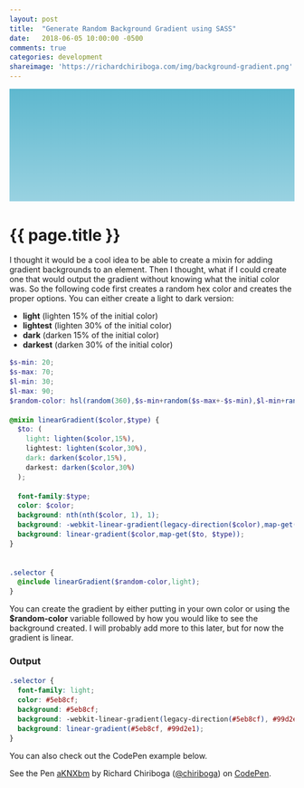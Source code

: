 ```yaml
---
layout: post
title:  "Generate Random Background Gradient using SASS"
date:   2018-06-05 10:00:00 -0500
comments: true
categories: development
shareimage: 'https://richardchiriboga.com/img/background-gradient.png'
---
```

<img src="/img/background-gradient.png" class="img-responsive center-block featured-blog-img" />

# {{ page.title }}

I thought it would be a cool idea to be able to create a mixin for adding gradient backgrounds to an element. Then I thought, what if I could create one that would output the gradient without knowing what the initial color was. So the following code first creates a random hex color and creates the proper options. You can either create a light to dark version:
- **light** (lighten 15% of the initial color)
- **lightest** (lighten 30% of the initial color)
- **dark** (darken 15% of the initial color)
- **darkest** (darken 30% of the initial color)

``` scss
$s-min: 20;
$s-max: 70;
$l-min: 30;
$l-max: 90;
$random-color: hsl(random(360),$s-min+random($s-max+-$s-min),$l-min+random($l-max+-$l-min));

@mixin linearGradient($color,$type) {
  $to: (
    light: lighten($color,15%),
    lightest: lighten($color,30%),
    dark: darken($color,15%),
    darkest: darken($color,30%)
  );
  
  font-family:$type;
  color: $color;
  background: nth(nth($color, 1), 1);
  background: -webkit-linear-gradient(legacy-direction($color),map-get($to, $type));
  background: linear-gradient($color,map-get($to, $type));
}


.selector {
  @include linearGradient($random-color,light);
}
```

You can create the gradient by either putting in your own color or using the **$random-color** variable followed by how you would like to see the background created. I will probably add more to this later, but for now the gradient is linear. 

### Output

``` css
.selector {
  font-family: light;
  color: #5eb8cf;
  background: #5eb8cf;
  background: -webkit-linear-gradient(legacy-direction(#5eb8cf), #99d2e1);
  background: linear-gradient(#5eb8cf, #99d2e1);
}
```

You can also check out the CodePen example below.
<p data-height="400" data-theme-id="0" data-slug-hash="aKNXbm" data-default-tab="css,result" data-user="chiriboga" data-embed-version="2" data-pen-title="aKNXbm" class="codepen">See the Pen <a href="https://codepen.io/chiriboga/pen/aKNXbm/">aKNXbm</a> by Richard Chiriboga (<a href="https://codepen.io/chiriboga">@chiriboga</a>) on <a href="https://codepen.io">CodePen</a>.</p>
<script async src="https://static.codepen.io/assets/embed/ei.js"></script>
